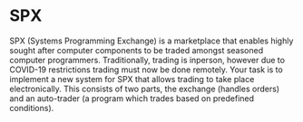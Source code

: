 # SPX
SPX (Systems Programming Exchange) is a marketplace that enables highly sought after computer components to be traded amongst seasoned computer programmers. Traditionally, trading is inperson, however due to COVID-19 restrictions trading must now be done remotely. Your task is to implement a new system for SPX that allows trading to take place electronically. This consists of two parts, the exchange (handles orders) and an auto-trader (a program which trades based on predefined conditions).
